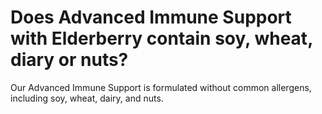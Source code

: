 # Does Advanced Immune Support with Elderberry contain soy, wheat, diary or nuts?

Our Advanced Immune Support is formulated without common allergens, including soy, wheat, dairy, and nuts.